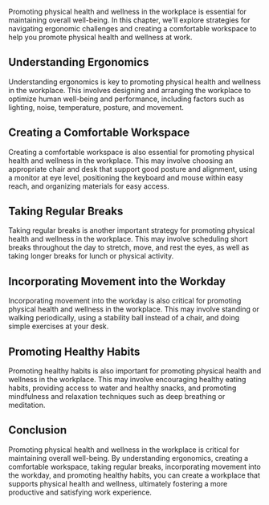
Promoting physical health and wellness in the workplace is essential for maintaining overall well-being. In this chapter, we'll explore strategies for navigating ergonomic challenges and creating a comfortable workspace to help you promote physical health and wellness at work.

Understanding Ergonomics
------------------------

Understanding ergonomics is key to promoting physical health and wellness in the workplace. This involves designing and arranging the workplace to optimize human well-being and performance, including factors such as lighting, noise, temperature, posture, and movement.

Creating a Comfortable Workspace
--------------------------------

Creating a comfortable workspace is also essential for promoting physical health and wellness in the workplace. This may involve choosing an appropriate chair and desk that support good posture and alignment, using a monitor at eye level, positioning the keyboard and mouse within easy reach, and organizing materials for easy access.

Taking Regular Breaks
---------------------

Taking regular breaks is another important strategy for promoting physical health and wellness in the workplace. This may involve scheduling short breaks throughout the day to stretch, move, and rest the eyes, as well as taking longer breaks for lunch or physical activity.

Incorporating Movement into the Workday
---------------------------------------

Incorporating movement into the workday is also critical for promoting physical health and wellness in the workplace. This may involve standing or walking periodically, using a stability ball instead of a chair, and doing simple exercises at your desk.

Promoting Healthy Habits
------------------------

Promoting healthy habits is also important for promoting physical health and wellness in the workplace. This may involve encouraging healthy eating habits, providing access to water and healthy snacks, and promoting mindfulness and relaxation techniques such as deep breathing or meditation.

Conclusion
----------

Promoting physical health and wellness in the workplace is critical for maintaining overall well-being. By understanding ergonomics, creating a comfortable workspace, taking regular breaks, incorporating movement into the workday, and promoting healthy habits, you can create a workplace that supports physical health and wellness, ultimately fostering a more productive and satisfying work experience.
